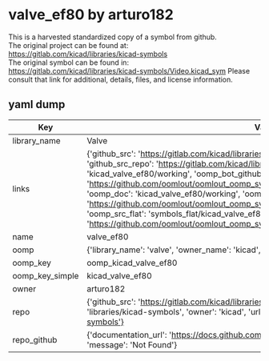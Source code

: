 # valve_ef80 by arturo182  
This is a harvested standardized copy of a symbol from github.  
The original project can be found at:  
https://gitlab.com/kicad/libraries/kicad-symbols  
The original symbol can be found in:
https://gitlab.com/kicad/libraries/kicad-symbols/Video.kicad_sym
Please consult that link for additional, details, files, and license information.  
## yaml dump  
| Key | Value |  
| --- | --- |  
| library_name | Valve |  
| links | {'github_src': 'https://gitlab.com/kicad/libraries/kicad-symbols/Video.kicad_sym', 'github_src_repo': 'https://gitlab.com/kicad/libraries/kicad-symbols', 'oomp_bot': 'kicad_valve_ef80/working', 'oomp_bot_github': 'https://github.com/oomlout/oomlout_oomp_symbol_bot/tree/main/kicad_valve_ef80/working', 'oomp_doc': 'kicad_valve_ef80/working', 'oomp_doc_github': 'https://github.com/oomlout/oomlout_oomp_symbol_doc/tree/main/kicad_valve_ef80/working', 'oomp_src_flat': 'symbols_flat/kicad_valve_ef80/working', 'oomp_src_flat_github': 'https://github.com/oomlout/oomlout_oomp_symbol_src/tree/main/kicad_valve_ef80/working'} |  
| name | valve_ef80 |  
| oomp | {'library_name': 'valve', 'owner_name': 'kicad', 'symbol_name': 'valve_ef80'} |  
| oomp_key | oomp_kicad_valve_ef80 |  
| oomp_key_simple | kicad_valve_ef80 |  
| owner | arturo182 |  
| repo | {'github_src': 'https://gitlab.com/kicad/libraries/kicad-symbols/Video.kicad_sym', 'name': 'libraries/kicad-symbols', 'owner': 'kicad', 'url': 'https://gitlab.com/kicad/libraries/kicad-symbols'} |  
| repo_github | {'documentation_url': 'https://docs.github.com/rest/repos/repos#get-a-repository', 'message': 'Not Found'} |  


